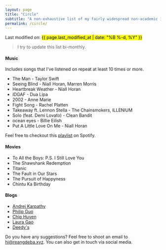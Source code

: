 ```yaml
---
layout: page
title: "Circle"
subtitle: "A non-exhaustive list of my fairly widespread non-academic interests including music, blog posts, and videos in no particular order."
permalink: /circle/
---
```

<p>Last modified on: <mark>{{ page.last_modified_at | date: "%B %-d, %Y" }}</mark></p>

> I try to update this list bi-monthly.

#### Music
Includes songs that I've listened on repeat at least 10 times or more.
* The Man - Taylor Swift
* Seeing Blind - Niall Horan, Marren Morris
* Heartbreak Weather - Niall Horan
* IDGAF - Dua Lipa
* 2002 - Anne Marie
* Fight Song - Rachel Platten
* Takeaway ft. Lennon Stella - The Chainsmokers, ILLENIUM
* Solo (feat. Demi Lovato) - Clean Bandit
* ocean eyes - Billie Eilish
* Put A Little Love On Me - Niall Horan

Feel free to checkout this [playlist](https://open.spotify.com/playlist/1PP6YFymuDrsXQkuudD0Vb?si=xtkWclj3Ts6KYmOCNMJ9hA) on Spotify.

#### Movies
* To All the Boys: P.S. I Still Love You
* The Shawshank Redemption
* Titanic
* The Fault in Our Stars
* The Pursuit of Happyness
* Chintu Ka Birthday

#### Blogs
* [Andrej Karpathy](https://karpathy.github.io)
* [Philip Guo](http://pgbovine.net/intro.htm)
* [Chip Huyen](https://huyenchip.com/blog/)
* [Laura Gao](https://www.lauragao.com/hey)
* [Deedy's](http://debarghyadas.com/writes/)

Do you have any suggestions? Feel free to shoot an email to <a href="mailto:hi@reangdeba.xyz">hi@reangdeba.xyz</a>. You can also get in touch via social media.
